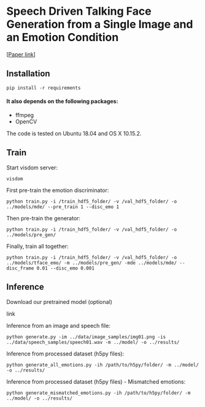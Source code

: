 # Speech Driven Talking Face Generation from a Single Image and an Emotion Condition

[[Paper link](https://arxiv.org/pdf/2008.03592.pdf)]

## Installation

```
pip install -r requirements
```

#### It also depends on the following packages:
* ffmpeg
* OpenCV

The code is tested on Ubuntu 18.04 and OS X 10.15.2.

## Train

Start visdom server:

```
visdom
```

First pre-train the emotion discriminator:

```
python train.py -i /train_hdf5_folder/ -v /val_hdf5_folder/ -o ../models/mde/ --pre_train 1 --disc_emo 1
```

Then pre-train the generator:

```
python train.py -i /train_hdf5_folder/ -v /val_hdf5_folder/ -o ../models/pre_gen/
```

Finally, train all together:

```
python train.py -i /train_hdf5_folder/ -v /val_hdf5_folder/ -o ../models/tface_emo/ -m ../models/pre_gen/ -mde ../models/mde/ --disc_frame 0.01 --disc_emo 0.001 
```

## Inference
Download our pretrained model (optional)

link

Inference from an image and speech file:

```
python generate.py -im ../data/image_samples/img01.png -is ../data/speech_samples/speech01.wav -m ../model/ -o ../results/
```

Inference from processed dataset (h5py files):

```
python generate_all_emotions.py -ih /path/to/h5py/folder/ -m ../model/ -o ../results/
```

Inference from processed dataset (h5py files) - Mismatched emotions:

```
python generate_mismatched_emotions.py -ih /path/to/h5py/folder/ -m ../model/ -o ../results/
```

